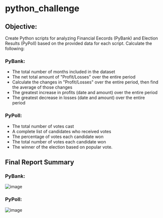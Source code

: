 # python_challenge

## Objective:
Create Python scripts for analyzing Financial Eecords (PyBank) and Election Results (PyPoll) based on the provided data for each script. Calculate the following:

### PyBank:
- The total number of months included in the dataset
- The net total amount of "Profit/Losses" over the entire period
- Calculate the changes in "Profit/Losses" over the entire period, then find the average of those changes
- The greatest increase in profits (date and amount) over the entire period
- The greatest decrease in losses (date and amount) over the entire period

### PyPoll:
- The total number of votes cast
- A complete list of candidates who received votes
- The percentage of votes each candidate won
- The total number of votes each candidate won
- The winner of the election based on popular vote.

## Final Report Summary

### PyBank:

![image](https://user-images.githubusercontent.com/80739270/125748883-83900bbb-bdac-419e-b249-617b160b06cb.png)

### PyPoll:

![image](https://user-images.githubusercontent.com/80739270/125748997-6dc1d9a6-46e6-43fb-98ef-e11867c07917.png)
